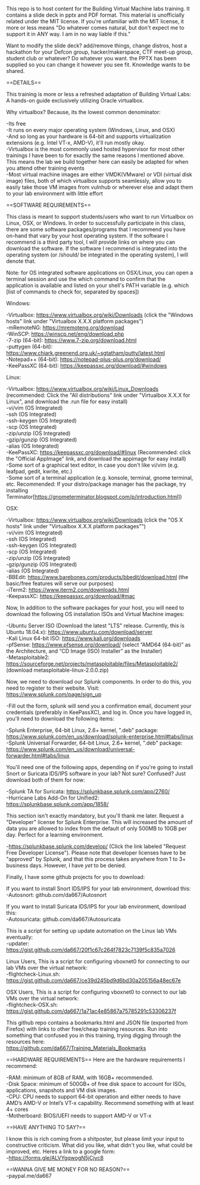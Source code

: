 This repo is to host content for the Building Virtual Machine labs training. It contains a slide deck in pptx and PDF format. This material is unofficially related under the MIT license. If you're unfamiliar with the MIT license, it more or less means "Do whatever comes natural, but don't expect me to support it in ANY way. I am in no way liable if this."

Want to modify the slide deck? add/remove things, change distros, host a hackathon for your Defcon group, hacker/makerspace, CTF meet-up group, student club or whatever? Do whatever you want. the PPTX has been supplied so you can change it however you see fit. Knowledge wants to be shared.


==DETAILS==

This training is more or less a refreshed adaptation of Building Virtual Labs: A hands-on guide exclusively utilizing Oracle virtualbox.

Why virtualbox? Because, its the lowest common denominator:

-Its free  
-It runs on every major operating system (Windows, Linux, and OSX)  
-And so long as your hardware is 64-bit and supports virtualization extensions (e.g. Intel VT-x, AMD-V), it'll run mostly okay.  
-Virtualbox is the most commonly used hosted hypervisor for most other trainings I have been to for exactly the same reasons I mentioned above. This means the lab we build together here can easily be adapted for when you attend other training events  
-Most virtual machine images are either VMDK(VMware) or VDI (virtual disk image) files, both of which virtualbox supports seamlessly, allow you to easily take those VM images from vulnhub or wherever else and adapt them to your lab environment with little effort  

==SOFTWARE REQUIREMENTS==

This class is meant to support students/users who want to run Virtualbox on Linux, OSX, or Windows. In order to successfully participate in this class, there are some software packages/programs that I recommend you have on-hand that vary by your host operating system. If the software I recommend is a third party tool, I will provide links on where you can download the software. If the software I recommend is integrated into the operating system (or /should/ be integrated in the operating system), I will denote that.

Note: for OS integrated software applications on OSX/Linux, you can open a terminal session and use the which command to confirm that the application is available and listed on your shell's PATH variable (e.g. which [list of commands to check for, separated by spaces])

Windows:

-Virtualbox: https://www.virtualbox.org/wiki/Downloads (click the "Windows hosts" link under "Virtualbox X.X.X platform packages")  
-mRemoteNG: https://mremoteng.org/download  
-WinSCP: https://winscp.net/eng/download.php  
-7-zip (64-bit): https://www.7-zip.org/download.html  
-puttygen (64-bit): https://www.chiark.greenend.org.uk/~sgtatham/putty/latest.html  
-Notepad++ (64-bit): https://notepad-plus-plus.org/download/  
-KeePassXC (64-bit): https://keepassxc.org/download/#windows  

Linux:

-Virtualbox: https://www.virtualbox.org/wiki/Linux_Downloads (recommended: Click the "All distributions" link under "Virtualbox X.X.X for Linux", and download the .run file for easy install)  
-vi/vim (OS Integrated)  
-ssh (OS Integrated)  
-ssh-keygen (OS Integrated)  
-scp (OS Integrated)  
-zip/unzip (OS Integrated)  
-gzip/gunzip (OS Integrated)  
-alias (OS Integrated)  
-KeePassXC: https://keepassxc.org/download/#linux (Recommended: click the "Official AppImage" link, and download the 
appimage for easy install)  
-Some sort of a graphical text editor, in case you don't like vi/vim (e.g. leafpad, gedit, kwrite, etc.)  
-Some sort of a terminal application (e.g. konsole, terminal, gnome terminal, etc. Recommended: If your distro/package manager has the package, try installing Terminator[https://gnometerminator.blogspot.com/p/introduction.html])  

OSX:

-Virtualbox: https://www.virtualbox.org/wiki/Downloads (click the "OS X hosts" link under "Virtualbox X.X.X platform packages"")  
-vi/vim (OS Integrated)  
-ssh (OS Integrated)  
-ssh-keygen (OS Integrated)  
-scp (OS Integrated)  
-zip/unzip (OS Integrated)  
-gzip/gunzip (OS Integrated)  
-alias (OS Integrated)  
-BBEdit: https://www.barebones.com/products/bbedit/download.html (the basic/free features will serve our purposes)  
-iTerm2: https://www.iterm2.com/downloads.html  
-KeepassXC: https://keepassxc.org/download/#mac  

Now, In addition to the software packages for your host, you will need to download the following OS installation ISOs and Virtual Machine images:

-Ubuntu Server ISO (Download the latest "LTS" release. Currently, this is Ubuntu 18.04.x): https://www.ubuntu.com/download/server  
-Kali Linux 64-bit ISO: https://www.kali.org/downloads  
-pfSense: https://www.pfsense.org/download/ (select “AMD64 (64-bit)” as the Architecture, and “CD Image (ISO) Installer” as the Installer)  
-Metasploitable2: https://sourceforge.net/projects/metasploitable/files/Metasploitable2/ (download metasploitable-linux-2.0.0.zip)  

Now, we need to download our Splunk components. In order to do this, you need to register to their website. Visit:
https://www.splunk.com/page/sign_up

-Fill out the form, splunk will send you a confirmation email, document your credentials (preferably in KeePassXC), and log in. Once you have logged in, you'll need to download the following items:

-Splunk Enterprise, 64-bit Linux, 2.6+ kernel, ".deb" package: https://www.splunk.com/en_us/download/splunk-enterprise.html#tabs/linux  
-Splunk Universal Forwarder, 64-bit Linux, 2.6+ kernel, ".deb" package: https://www.splunk.com/en_us/download/universal-forwarder.html#tabs/linux  

You'll need one of the following apps, depending on if you're going to install Snort or Suricata IDS/IPS software in your lab? Not sure? Confused? Just download both of them for now:

-Splunk TA for Suricata: https://splunkbase.splunk.com/app/2760/  
-Hurricane Labs Add-On for Unified2: https://splunkbase.splunk.com/app/1858/  

This section isn't exactly mandatory, but you'll thank me later. Request a "Developer" license for Splunk Enterprise. This will increased the amount of data you are allowed to index from the default of only 500MB to 10GB per day. Perfect for a learning environment.

-https://splunkbase.splunk.com/develop/ (Click the link labeled "Request Free Developer License"). Please note that developer licenses have to be "approved" by Splunk, and that this process takes anywhere from 1 to 3+ business days. However, I have *yet* to be denied.

Finally, I have some github projects for you to download:  

If you want to install Snort IDS/IPS for your lab environment, download this:  
-Autosnort: github.com/da667/Autosnort  

If you want to install Suricata IDS/IPS for your lab environment, download this:  
-Autosuricata: github.com/da667/Autosuricata  

This is a script for setting up update automation on the Linux lab VMs eventually:  
-updater: https://gist.github.com/da667/20f1c67c264f7823c7139f5c835a7026  

Linux Users, This is a script for configuring vboxnet0 for connecting to our lab VMs over the virtual network:  
-flightcheck-Linux.sh: https://gist.github.com/da667/ce39d245bd9d6bd30a205156a48ec67e  

OSX Users, This is a script for configuring vboxnet0 to connect to our lab VMs over the virtual network:  
-flightcheck-OSX.sh: https://gist.github.com/da667/1a71ac4e85867a75785291c53306237f  

This github repo contains a bookmarks.html and JSON file (exported from Firefox) with links to other free/cheap  training resources. Run into something that confused you in this training, trying digging through the resources here:  
 https://github.com/da667/Training_Materials_Bookmarks  

==HARDWARE REQUIREMENTS==
Here are the hardware requirements I recommend:

-RAM: minimum of 8GB of RAM, with 16GB+ recommended.  
-Disk Space: minimum of 500GB+ of free disk space to account for ISOs, applications, snapshots and VM disk images.  
-CPU: CPU needs to support 64-bit operation and either needs to have AMD’s AMD-V or Intel’s VT-x capability. Recommend something with at least 4+ cores  
-Motherboard: BIOS/UEFI needs to support AMD-V or VT-x  

==HAVE ANYTHING TO SAY?==

I know this is rich coming from a shitposter, but please limit your input to constructive criticism. What did you like, what didn't you like, what could be improved, etc. Heres a link to a google form:  
-https://forms.gle/ALVYgqwogN5jCjyc8   

==WANNA GIVE ME MONEY FOR NO REASON?==  
-paypal.me/da667  

